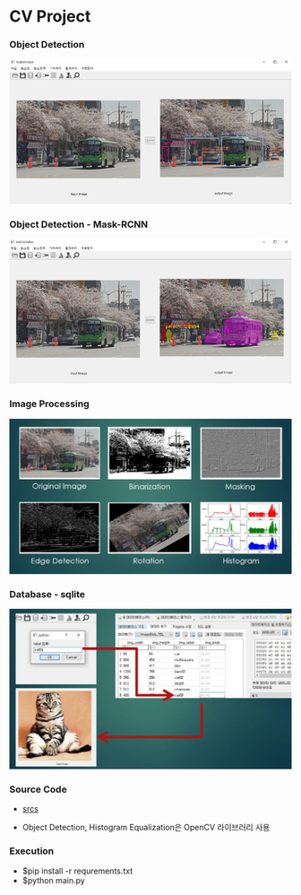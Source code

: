 # CV Project



### Object Detection

<img src=".\readme\imgs\pic1.png" alt="title" style="zoom:100%;" />



### Object Detection - Mask-RCNN

<img src=".\readme\imgs\pic2.png" alt="title" style="zoom:100%;" />



### Image Processing

<img src=".\readme\imgs\pic3.JPG" alt="Image Processing pic" style="zoom:100%;" />



### Database - sqlite

<img src=".\readme\imgs\pic4.JPG" alt="sqlite pic" style="zoom:100%;" />



### Source Code

- [srcs](https://github.com/HanGyeolN/CV-Software-GUI/tree/master/srcs)

- Object Detection, Histogram Equalization은 OpenCV 라이브러리 사용



### Execution

- $pip install -r requrements.txt
- $python main.py
